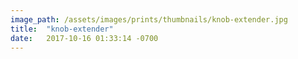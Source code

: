 ```yaml
---
image_path: /assets/images/prints/thumbnails/knob-extender.jpg
title:  "knob-extender"
date:   2017-10-16 01:33:14 -0700
---
```



